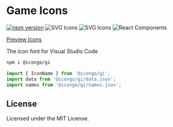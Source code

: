 Game Icons
===

[![npm version](https://img.shields.io/npm/v/@icongo/gi.svg)](https://www.npmjs.com/package/@icongo/gi)
![SVG Icons](https://shields.io/badge/SVG-icons-green?logo=svg&style=flat)
![SVG Icons](https://shields.io/badge/TypeScript-Support-green?logo=TypeScript&style=flat)
![React Components](https://shields.io/badge/React-components-green?logo=react&style=flat)

[Preview Icons](http://icongo.github.io/#/icons/gameicons)

The icon font for Visual Studio Code

```bash
npm i @icongo/gi
```

```jsx
import { IconName } from '@icongo/gi';
import data from '@icongo/gi/data.json';
import names from '@icongo/gi/names.json';
```

## License

Licensed under the MIT License.